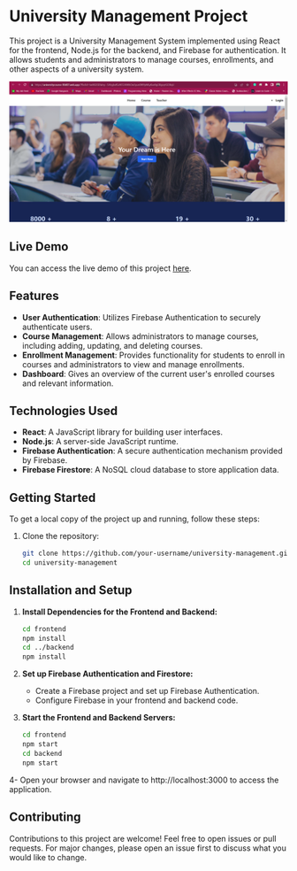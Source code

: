 # University Management Project

This project is a University Management System implemented using React for the frontend, Node.js for the backend, and Firebase for authentication. It allows students and administrators to manage courses, enrollments, and other aspects of a university system.

![Project Preview](https://github.com/MehrabZishaan/University_management_system/blob/main/Screenshot%20(136).png)

## Live Demo

You can access the live demo of this project [here](https://universitycourse-90d07.web.app/).

## Features

- **User Authentication**: Utilizes Firebase Authentication to securely authenticate users.
- **Course Management**: Allows administrators to manage courses, including adding, updating, and deleting courses.
- **Enrollment Management**: Provides functionality for students to enroll in courses and administrators to view and manage enrollments.
- **Dashboard**: Gives an overview of the current user's enrolled courses and relevant information.

## Technologies Used

- **React**: A JavaScript library for building user interfaces.
- **Node.js**: A server-side JavaScript runtime.
- **Firebase Authentication**: A secure authentication mechanism provided by Firebase.
- **Firebase Firestore**: A NoSQL cloud database to store application data.

## Getting Started

To get a local copy of the project up and running, follow these steps:

1. Clone the repository:

   ```bash
   git clone https://github.com/your-username/university-management.git
   cd university-management
   
## Installation and Setup

1. **Install Dependencies for the Frontend and Backend:**

   ```bash
   cd frontend
   npm install
   cd ../backend
   npm install


2. **Set up Firebase Authentication and Firestore:**
   - Create a Firebase project and set up Firebase Authentication.
   - Configure Firebase in your frontend and backend code.


3. **Start the Frontend and Backend Servers:**

   ```bash
   cd frontend
   npm start
   cd backend
   npm start

4- Open your browser and navigate to http://localhost:3000 to access the application.

## Contributing
Contributions to this project are welcome! Feel free to open issues or pull requests. For major changes, please open an issue first to discuss what you would like to change.

